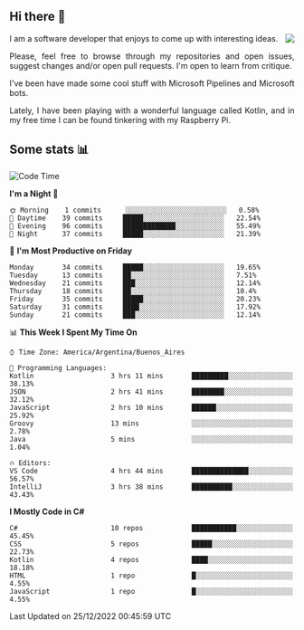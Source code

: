 ## Hi there :slightly_smiling_face:

<img src="https://github-readme-stats.vercel.app/api?username=victorgrycuk&show_icons=true&count_private=true&title_color=F7941E&icon_color=F7941E" align="right">

<p align="justify">
I am a software developer that enjoys to come up with interesting ideas.
<p/>

<p align= "justify">
Please, feel free to browse through my repositories and open issues, suggest changes and/or open pull requests. I'm open to learn from critique.
<p/>


<p align= "justify">
I've been have made some cool stuff with Microsoft Pipelines and Microsoft bots.
<p/>

<p align= "justify">
Lately, I have been playing with a wonderful language called Kotlin, and in my free time I can be found tinkering with my Raspberry Pi.
<p/>

## Some stats :bar_chart:
<!--START_SECTION:waka-->
![Code Time](http://img.shields.io/badge/Code%20Time-1%2C256%20hrs%2044%20mins-blue)

**I'm a Night 🦉** 

```text
🌞 Morning    1 commits      ░░░░░░░░░░░░░░░░░░░░░░░░░   0.58% 
🌆 Daytime    39 commits     █████░░░░░░░░░░░░░░░░░░░░   22.54% 
🌃 Evening    96 commits     █████████████░░░░░░░░░░░░   55.49% 
🌙 Night      37 commits     █████░░░░░░░░░░░░░░░░░░░░   21.39%

```
📅 **I'm Most Productive on Friday** 

```text
Monday       34 commits     █████░░░░░░░░░░░░░░░░░░░░   19.65% 
Tuesday      13 commits     ██░░░░░░░░░░░░░░░░░░░░░░░   7.51% 
Wednesday    21 commits     ███░░░░░░░░░░░░░░░░░░░░░░   12.14% 
Thursday     18 commits     ██░░░░░░░░░░░░░░░░░░░░░░░   10.4% 
Friday       35 commits     █████░░░░░░░░░░░░░░░░░░░░   20.23% 
Saturday     31 commits     ████░░░░░░░░░░░░░░░░░░░░░   17.92% 
Sunday       21 commits     ███░░░░░░░░░░░░░░░░░░░░░░   12.14%

```


📊 **This Week I Spent My Time On** 

```text
⌚︎ Time Zone: America/Argentina/Buenos_Aires

💬 Programming Languages: 
Kotlin                   3 hrs 11 mins       █████████░░░░░░░░░░░░░░░░   38.13% 
JSON                     2 hrs 41 mins       ████████░░░░░░░░░░░░░░░░░   32.12% 
JavaScript               2 hrs 10 mins       ██████░░░░░░░░░░░░░░░░░░░   25.92% 
Groovy                   13 mins             ░░░░░░░░░░░░░░░░░░░░░░░░░   2.78% 
Java                     5 mins              ░░░░░░░░░░░░░░░░░░░░░░░░░   1.04%

🔥 Editors: 
VS Code                  4 hrs 44 mins       ██████████████░░░░░░░░░░░   56.57% 
IntelliJ                 3 hrs 38 mins       ██████████░░░░░░░░░░░░░░░   43.43%

```

**I Mostly Code in C#** 

```text
C#                       10 repos            ███████████░░░░░░░░░░░░░░   45.45% 
CSS                      5 repos             █████░░░░░░░░░░░░░░░░░░░░   22.73% 
Kotlin                   4 repos             ████░░░░░░░░░░░░░░░░░░░░░   18.18% 
HTML                     1 repo              █░░░░░░░░░░░░░░░░░░░░░░░░   4.55% 
JavaScript               1 repo              █░░░░░░░░░░░░░░░░░░░░░░░░   4.55%

```



 Last Updated on 25/12/2022 00:45:59 UTC
<!--END_SECTION:waka-->
